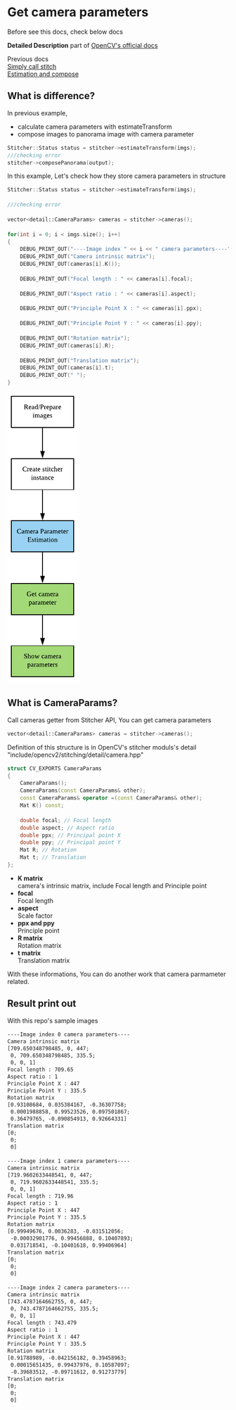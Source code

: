 # Get camera parameters

Before see this docs, check below docs

__Detailed Description__ part of
[OpenCV's official docs](https://docs.opencv.org/3.4.2/d9/d0c/group__calib3d.html)

Previous docs  
[Simply call stitch](../simply_call_stitch/simply_call_stitch.md)  
[Estimation and compose](../estimation_and_compose/estimation_and_compose.md)  

## What is difference?

In previous example, 
* calculate camera parameters with estimateTransform
* compose images to panorama image with camera parameter

```cpp
Stitcher::Status status = stitcher->estimateTransform(imgs);
///checking error
stitcher->composePanorama(output);
```

In this example, Let's check how they store camera parameters in structure

```cpp
Stitcher::Status status = stitcher->estimateTransform(imgs);

///checking error

vector<detail::CameraParams> cameras = stitcher->cameras();

for(int i = 0; i < imgs.size(); i++)
{
    DEBUG_PRINT_OUT("----Image index " << i << " camera parameters----");
    DEBUG_PRINT_OUT("Camera intrinsic matrix");
    DEBUG_PRINT_OUT(cameras[i].K());

    DEBUG_PRINT_OUT("Focal length : " << cameras[i].focal);

    DEBUG_PRINT_OUT("Aspect ratio : " << cameras[i].aspect);

    DEBUG_PRINT_OUT("Principle Point X : " << cameras[i].ppx);

    DEBUG_PRINT_OUT("Principle Point Y : " << cameras[i].ppy);

    DEBUG_PRINT_OUT("Rotation matrix");
    DEBUG_PRINT_OUT(cameras[i].R);

    DEBUG_PRINT_OUT("Translation matrix");
    DEBUG_PRINT_OUT(cameras[i].t);
    DEBUG_PRINT_OUT(" ");
}
```

![structure](../docs_image/get_camera_params.png)

## What is CameraParams?
Call cameras getter from Stitcher API, You can get camera parameters
```cpp
vector<detail::CameraParams> cameras = stitcher->cameras();
```

Definition of this structure is in OpenCV's stitcher moduls's detail  
"include/opencv2/stitching/detail/camera.hpp"

```cpp
struct CV_EXPORTS CameraParams
{
    CameraParams();
    CameraParams(const CameraParams& other);
    const CameraParams& operator =(const CameraParams& other);
    Mat K() const;

    double focal; // Focal length
    double aspect; // Aspect ratio
    double ppx; // Principal point X
    double ppy; // Principal point Y
    Mat R; // Rotation
    Mat t; // Translation
};
```
* __K matrix__  
camera's intrinsic matrix, include Focal length and Principle point
* __focal__  
Focal length
* __aspect__  
Scale factor
* __ppx and ppy__  
Principle point
* __R matrix__  
Rotation matrix
* __t matrix__  
Translation matrix

With these informations, You can do another work that camera parmameter related.

## Result print out

With this repo's sample images

```
----Image index 0 camera parameters----
Camera intrinsic matrix
[709.650348798485, 0, 447;
 0, 709.650348798485, 335.5;
 0, 0, 1]
Focal length : 709.65
Aspect ratio : 1
Principle Point X : 447
Principle Point Y : 335.5
Rotation matrix
[0.93108684, 0.035384167, -0.36307758;
 0.0001988858, 0.99523526, 0.097501867;
 0.36479765, -0.090854913, 0.92664331]
Translation matrix
[0;
 0;
 0]
 
----Image index 1 camera parameters----
Camera intrinsic matrix
[719.9602633448541, 0, 447;
 0, 719.9602633448541, 335.5;
 0, 0, 1]
Focal length : 719.96
Aspect ratio : 1
Principle Point X : 447
Principle Point Y : 335.5
Rotation matrix
[0.99949676, 0.0036283, -0.031512056;
 -0.00032901776, 0.99456888, 0.10407893;
 0.031718541, -0.10401618, 0.99406964]
Translation matrix
[0;
 0;
 0]
 
----Image index 2 camera parameters----
Camera intrinsic matrix
[743.4787164662755, 0, 447;
 0, 743.4787164662755, 335.5;
 0, 0, 1]
Focal length : 743.479
Aspect ratio : 1
Principle Point X : 447
Principle Point Y : 335.5
Rotation matrix
[0.91788989, -0.042156182, 0.39458963;
 0.00015651435, 0.99437976, 0.10587097;
 -0.39683512, -0.09711612, 0.91273779]
Translation matrix
[0;
 0;
 0]

```
